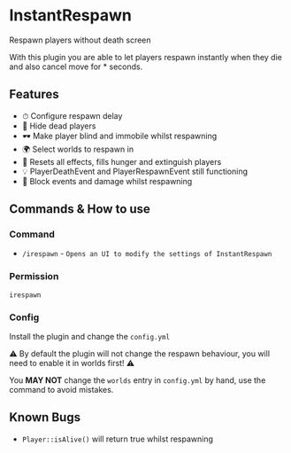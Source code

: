 # InstantRespawn
Respawn players without death screen

With this plugin you are able to let players respawn instantly when they die and also cancel move for * seconds.

## Features
- ⏱ Configure respawn delay
- 👻 Hide dead players
- 🕶 Make player blind and immobile whilst respawning
- 🌍 Select worlds to respawn in
- 🧹 Resets all effects, fills hunger and extinguish players
- 💡 PlayerDeathEvent and PlayerRespawnEvent still functioning
- 🛑 Block events and damage whilst respawning

## Commands & How to use
### Command
- `/irespawn` - `Opens an UI to modify the settings of InstantRespawn`
### Permission
`irespawn`
### Config
Install the plugin and change the `config.yml`

⚠ By default the plugin will not change the respawn behaviour, you will need to enable it in worlds first! ⚠

You **MAY NOT** change the `worlds` entry in `config.yml` by hand, use the command to avoid mistakes.
## Known Bugs
- `Player::isAlive()` will return true whilst respawning